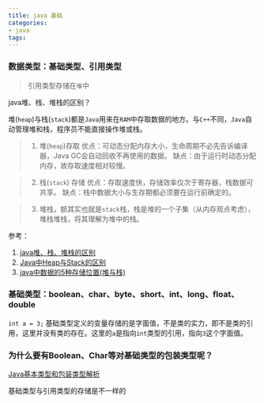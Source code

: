 ```yaml
---
title: java 基础
categories:
- java
tags:
---
```


### 数据类型：基础类型、引用类型

> 引用类型存储在`堆`中

java堆、栈、堆栈的区别？

堆(`heap`)与栈(`stack`)都是`Java`用来在`RAM`中存取数据的地方。与`C++`不同，`Java`自动管理堆和栈，程序员不能直接操作堆或栈。

> 1. 堆(`heap`)存取 优点：可动态分配内存大小，生命周期不必先告诉编译器，Java GC会自动回收不再使用的数据。 缺点：由于运行时动态分配内存，故存取速度相对较慢。

> 2. 栈(`stack`) 存储 优点：存取速度快，存储效率仅次于寄存器，栈数据可共享。 缺点：栈中数据大小与生存期都必须要在运行前确定的。

> 3. 堆栈，额其实也就是`stack`栈，栈是堆的一个子集（从内存观点考虑），堆栈堆栈，将其理解为堆中的栈。

参考：

1. [java堆、栈、堆栈的区别](http://www.cnblogs.com/iliuyuet/p/5603618.html)
2. [Java中Heap与Stack的区别](http://www.cnblogs.com/SunDexu/p/3140790.html)
2. [java中数据的5种存储位置(堆与栈)](http://blog.csdn.net/ghost_programmer/article/details/40891735)



### 基础类型：boolean、char、byte、short、int、long、float、double
`int a = 3;` 基础类型定义的变量存储的是字面值，不是类的实力，即不是类的引用，这里并没有类的存在。这里的`a`是指向`int`类型的引用，指向`3`这个字面值。


### 为什么要有Boolean、Char等对基础类型的包装类型呢？
[Java基本类型和包装类型解析](http://www.cnblogs.com/xltcjylove/p/3584386.html)

基础类型与引用类型的存储是不一样的